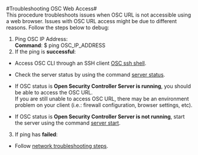 #Troubleshooting OSC Web Access#  
This procedure troubleshoots issues when OSC URL is not accessible using a web browser. Issues with OSC URL access might be due to different reasons. Follow the steps below to debug:

1. Ping OSC IP Address:  
   **Command**: $ ping OSC_IP_ADDRESS
2. If the ping  is **successful**:  
  * Access OSC CLI through an SSH client [OSC ssh shell](../../gettingstarted/accessing.md#accessing-osc-through-cli). 

  * Check the server status by using the command [server status](../../references/cli.md/#server-status).  

  * If OSC status is **Open Security Controller Server is running**, you should be able to access the OSC URL.  
If you are still unable to access OSC URL, there may be an environment problem on your client (i.e.: firewall configuration, browser settings, etc).  

   * If OSC status is **Open Security Controller Server is not running**, start the server using the command  [server start](../../references/cli.md/#server-start).  

3.  If ping has **failed**:  
  * Follow [network troubleshooting steps](./osc-networking.md).  

